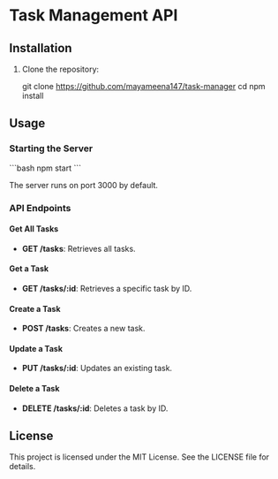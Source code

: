 # Task Management API

## Installation

1. Clone the repository:
   
   git clone https://github.com/mayameena147/task-manager
   cd <project-directory>
   npm install
  

## Usage

### Starting the Server

\`\`\`bash
npm start
\`\`\`

The server runs on port 3000 by default.

### API Endpoints

#### Get All Tasks

- **GET /tasks**: Retrieves all tasks.

#### Get a Task

- **GET /tasks/:id**: Retrieves a specific task by ID.

#### Create a Task

- **POST /tasks**: Creates a new task.

#### Update a Task

- **PUT /tasks/:id**: Updates an existing task.

#### Delete a Task

- **DELETE /tasks/:id**: Deletes a task by ID.

## License

This project is licensed under the MIT License. See the LICENSE file for details.

